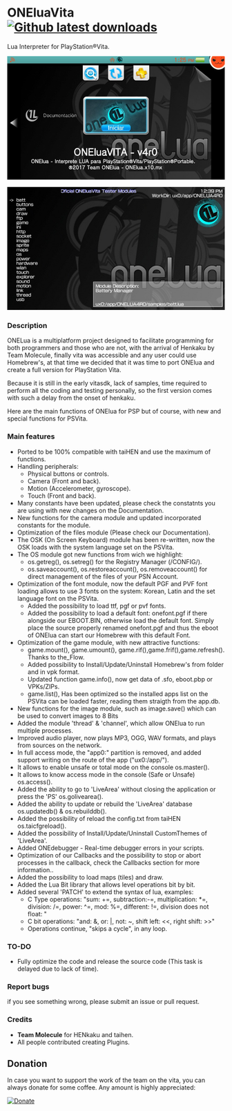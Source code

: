 # ONEluaVita [![Github latest downloads](https://img.shields.io/github/downloads/ONElua/ONEluaVita/total.svg)](https://github.com/ONElua/ONEluaVita/releases/latest)

Lua Interpreter for PlayStation®Vita.

![header](preview_1.jpeg)

![header](preview_2.jpeg)

### Description ###
ONELua is a multiplatform project designed to facilitate programming for both programmers and those who are not, with the arrival of Henkaku by Team Molecule, finally vita was accessible and any user could use Homebrew's, at that time we decided that it was time to port ONElua and create a full version for PlayStation Vita.

Because it is still in the early vitasdk, lack of samples, time required to perform all the coding and testing personally, so the first version comes with such a delay from the onset of henkaku.

Here are the main functions of ONElua for PSP but of course, with new and special functions for PSVita.

### Main features ###
- Ported to be 100% compatible with taiHEN and use the maximum of functions.
- Handling peripherals:
	* Physical buttons or controls.
	* Camera (Front and back).
	* Motion (Accelerometer, gyroscope).
	* Touch (Front and back).
- Many constants have been updated, please check the constatnts you are using with new changes on the Documentation.
- New functions for the camera module and updated incorporated constants for the module.
- Optimization of the files module (Please check our Documentation).
- The OSK (On Screen Keyboard) module has been re-written, now the OSK loads with the system language set on the PSVita.
- The OS module got new functions from wich we highlight:
	* os.getreg(), os.setreg() for the Registry Manager (/CONFIG/).
	* os.saveaccount(), os.restoreaccount(), os.removeaccount() for direct management of the files of your PSN Account.
- Optimization of the font module, now the default PGF and PVF font loading allows to use 3 fonts on the system: Korean, Latin and the set language font on the PSVita.
	* Added the possibility to load ttf, pgf or pvf fonts.
	* Added the possibility to load a default font: onefont.pgf if there alongside our EBOOT.BIN, otherwise load the default font. Simply place the source properly renamed onefont.pgf and thus the eboot of ONElua can start our Homebrew with this default Font.
- Optimization of the game module, with new attractive functions:
	* game.mount(), game.umount(), game.rif(),game.frif(),game.refresh(). Thanks to the_Flow.
	* Added possibility to Install/Update/Uninstall Homebrew's from folder and in vpk format.
	* Updated function game.info(), now get data of .sfo, eboot.pbp or VPKs/ZIPs.
	* game.list(), Has been optimized so the installed apps list on the PSVita can be loaded faster, reading them straigth from the app.db.
- New functions for the image module, such as image.save() which can be used to convert images to 8 Bits
- Added the module 'thread' & 'channel', which allow ONElua to run multiple processes.
- Improved audio player, now plays MP3, OGG, WAV formats, and plays from sources on the network.
- In full access mode, the "app0:" partition is removed, and added support writing on the route of the app ("ux0:/app/<ID>").
- It allows to enable unsafe or total mode on the console os.master().
- It allows to know access mode in the console (Safe or Unsafe) os.access().
- Added the ability to go to 'LiveArea' without closing the application or press the 'PS' os.golivearea().
- Added the ability to update or rebuild the 'LiveArea' database os.updatedb() & os.rebuilddb().
- Added the possibility of reload the config.txt from taiHEN os.taicfgreload().
- Added the possibility of Install/Update/Uninstall CustomThemes of 'LiveArea'.
- Added ONEdebugger - Real-time debugger errors in your scripts. 
- Optimization of our Callbacks and the possibility to stop or abort processes in the callback, check the Callbacks section for more information..
- Added the possibility to load maps (tiles) and draw.
- Added the Lua Bit library that allows level operations bit by bit.
- Added several 'PATCH' to extend the syntax of lua, examples:
	* C Type operations: "sum: +=, subtraction:-=, multiplication: *=, division: /=, power: ^=, mod: %=, different: !=, division does not float: \"
	* C bit operations: "and: &, or: |, not: ~, shift left: <<, right shift: >>"
	* Operations continue, "skips a cycle", in any loop.

### TO-DO ###
- Fully optimize the code and release the source code (This task is delayed due to lack of time).

### Report bugs ###
if you see something wrong, please submit an issue or pull request.

### Credits ###
- **Team Molecule** for HENkaku and taihen.
- All people contributed creating Plugins.

## Donation ##
In case you want to support the work of the team on the vita, you can always donate for some coffee. Any amount is highly appreciated:

[![Donate](https://www.paypalobjects.com/en_US/i/btn/btn_donateCC_LG.gif)](https://www.paypal.com/cgi-bin/webscr?cmd=_donations&business=YHZ5XBWEXP8ZY&lc=MX&item_name=ONElua%20Team%20Projects&item_number=AdrenalineBubbleManager&currency_code=USD&bn=PP%2dDonationsBF%3abtn_donateCC_LG%2egif%3aNonHosted)

